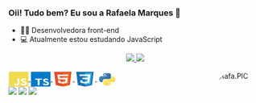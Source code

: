 ### Oii! Tudo bem? Eu sou a Rafaela Marques 👋

- 👧🏻 Desenvolvedora front-end
- 💻 Atualmente estou estudando JavaScript

<div align="center">
  <a href="https://github.com/rmarques-s">
  <img height="150em" src="https://github-readme-stats.vercel.app/api?username=rmarques-s&show_icons=true&theme=jolly&include_all_commits=true&count_private=true"/>
  <img height="150em" src="https://github-readme-stats.vercel.app/api/top-langs/?username=rmarques-s&layout=compact&langs_count=7&theme=jolly"/>
</div>


<div style="display: inline_block"><br>
  <img align="center" alt="Rafa-Js" height="30" width="40" src="https://raw.githubusercontent.com/devicons/devicon/master/icons/javascript/javascript-plain.svg">
  <img align="center" alt="Rafa-Ts" height="30" width="40" src="https://raw.githubusercontent.com/devicons/devicon/master/icons/typescript/typescript-plain.svg">
  <img align="center" alt="Rafa-HTML" height="30" width="40" src="https://raw.githubusercontent.com/devicons/devicon/master/icons/html5/html5-original.svg">
  <img align="center" alt="Rafa-CSS" height="30" width="40" src="https://raw.githubusercontent.com/devicons/devicon/master/icons/css3/css3-original.svg">
  <img align="center" alt="Rafa-Python" height="30" width="40" src="https://raw.githubusercontent.com/devicons/devicon/master/icons/python/python-original.svg">
  <a href="https://picasion.com/"><img align="right" alt="Rafa.PIC" height="100" style="border-radius:50px;" src="https://i.picasion.com/pic92/ae1fdc98e299eaa8f743338c0327182b.gif" width="100" height="100" border="0" alt="https://picasion.com/" /></a><br /><a href="https://picasion.com/"></a>
</div>

<div> 
  <a href="https://www.instagram.com/_rmmarques/" target="_blank"><img src="https://img.shields.io/badge/-Instagram-%23E4405F?style=for-the-badge&logo=instagram&logoColor=white" target="_blank"></a>
  <a href = "mailto:marquesrafaela15@yahoo.com.br"><img src="https://img.shields.io/badge/-Gmail-%23333?style=for-the-badge&logo=gmail&logoColor=white" target="_blank"></a>
  <a href="https://www.linkedin.com/in/rafaela-ribeiro-marques-dos-santos-82515722b/" target="_blank"><img src="https://img.shields.io/badge/-LinkedIn-%230077B5?style=for-the-badge&logo=linkedin&logoColor=white" target="_blank"></a>
  
</div>
